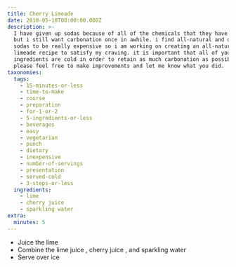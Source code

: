 ```yaml
---
title: Cherry Limeade
date: 2010-05-10T00:00:00.000Z
description: >-
  I have given up sodas because of all of the chemicals that they have in them,
  but i still want carbonation once in awhile. i find all-natural and organic
  sodas to be really expensive so i am working on creating an all-natural cherry
  limeade recipe to satisfy my craving. it is important that all of your
  ingredients are cold in order to retain as much carbonation as possible.
  please feel free to make improvements and let me know what you did.
taxonomies:
  tags:
    - 15-minutes-or-less
    - time-to-make
    - course
    - preparation
    - for-1-or-2
    - 5-ingredients-or-less
    - beverages
    - easy
    - vegetarian
    - punch
    - dietary
    - inexpensive
    - number-of-servings
    - presentation
    - served-cold
    - 3-steps-or-less
  ingredients:
    - lime
    - cherry juice
    - sparkling water
extra:
  minutes: 5
---
```

 - Juice the lime
 - Combine the lime juice , cherry juice , and sparkling water
 - Serve over ice
